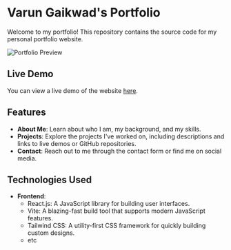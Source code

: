 # Varun Gaikwad's Portfolio

Welcome to my portfolio! This repository contains the source code for my personal portfolio website.

![Portfolio Preview](https://varungaikwad.github.io/portfolio/)

## Live Demo

You can view a live demo of the website [here](https://varungaikwad.github.io/portfolio/).

## Features

- **About Me**: Learn about who I am, my background, and my skills.
- **Projects**: Explore the projects I've worked on, including descriptions and links to live demos or GitHub repositories.
- **Contact**: Reach out to me through the contact form or find me on social media.

## Technologies Used

- **Frontend**:
  - React.js: A JavaScript library for building user interfaces.
  - Vite: A blazing-fast build tool that supports modern JavaScript features.
  - Tailwind CSS: A utility-first CSS framework for quickly building custom designs.
  - etc
